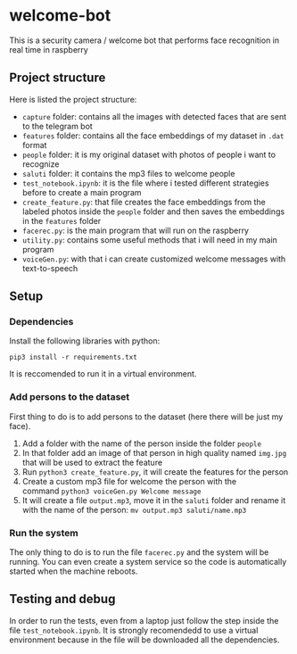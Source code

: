 # welcome-bot
This is a security camera / welcome bot that performs face recognition in real time in raspberry

## Project structure

Here is listed the project structure:
- `capture` folder: contains all the images with detected faces that are sent to the telegram bot
- `features` folder: contains all the face embeddings of my dataset in `.dat` format
- `people` folder: it is my original dataset with photos of people i want to recognize
- `saluti` folder: it contains the mp3 files to welcome people
- `test_notebook.ipynb`: it is the file where i tested different strategies before to create a main program
- `create_feature.py`: that file creates the face embeddings from the labeled photos inside the `people` folder and then saves the embeddings in the `features` folder
- `facerec.py`: is the main program that will run on the raspberry
- `utility.py`: contains some useful methods that i will need in my main program
- `voiceGen.py`: with that i can create customized welcome messages with text-to-speech


## Setup

### Dependencies
Install the following libraries with python:
```
pip3 install -r requirements.txt
```
It is reccomended to run it in a virtual environment.

### Add persons to the dataset
First thing to do is to add persons to the dataset (here there will be just my face).
1. Add a folder with the name of the person inside the folder `people`
2. In that folder add an image of that person in high quality named `img.jpg` that will be used to extract the feature
3. Run `python3 create_feature.py`, it will create the features for the person
4. Create a custom mp3 file for welcome the person with the command `python3 voiceGen.py Welcome message`
5. It will create a file `output.mp3`, move it in the `saluti` folder and rename it with the name of the person: `mv output.mp3 saluti/name.mp3`

### Run the system
The only thing to do is to run the file `facerec.py` and the system will be running.
You can even create a system service so the code is automatically started when the machine reboots.


## Testing and debug

In order to run the tests, even from a laptop just follow the step inside the file `test_notebook.ipynb`.
It is strongly recomendedd to use a virtual environment because in the file will be downloaded all the dependencies.
